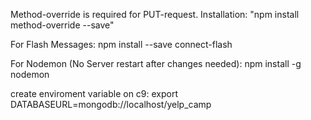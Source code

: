 Method-override is required for PUT-request.
Installation:
"npm install method-override --save"

For Flash Messages:
npm install --save connect-flash

For Nodemon (No Server restart after changes needed):
npm install -g nodemon

create enviroment variable on c9:
export DATABASEURL=mongodb://localhost/yelp_camp

